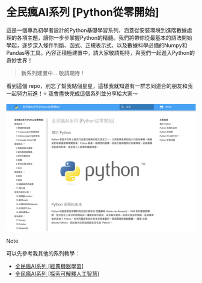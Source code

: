 # 全民瘋AI系列 [Python從零開始]
這是一個專為初學者設計的Python基礎學習系列，涵蓋從安裝環境到進階數據處理的各項主題，讓你一步步掌握Python的精髓。我們將帶你從最基本的語法開始學起，逐步深入條件判斷、函式、正規表示式、以及數據科學必備的Numpy和Pandas等工具。內容正積極建置中，請大家敬請期待，與我們一起進入Python的奇妙世界！

> 新系列建置中... 敬請期待！

看到這個 repo，別忘了幫我點個星星，這樣我就知道有一群志同道合的朋友和我一起努力前進！⭐ 我會盡快完成這個系列並分享給大家～

![](demo.png)

> [!NOTE] 
> 可以先參考我其他的系列教學：
> - [全民瘋AI系列 [經典機器學習]](https://andy6804tw.github.io/crazyai-ml)
> - [全民瘋AI系列 [探索可解釋人工智慧]](https://andy6804tw.github.io/crazyai-xai)
